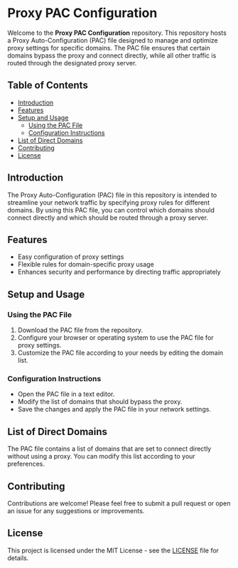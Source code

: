 
# Proxy PAC Configuration

Welcome to the **Proxy PAC Configuration** repository. This repository hosts a Proxy Auto-Configuration (PAC) file designed to manage and optimize proxy settings for specific domains. The PAC file ensures that certain domains bypass the proxy and connect directly, while all other traffic is routed through the designated proxy server.

## Table of Contents

- [Introduction](#introduction)
- [Features](#features)
- [Setup and Usage](#setup-and-usage)
  - [Using the PAC File](#using-the-pac-file)
  - [Configuration Instructions](#configuration-instructions)
- [List of Direct Domains](#list-of-direct-domains)
- [Contributing](#contributing)
- [License](#license)

## Introduction

The Proxy Auto-Configuration (PAC) file in this repository is intended to streamline your network traffic by specifying proxy rules for different domains. By using this PAC file, you can control which domains should connect directly and which should be routed through a proxy server.

## Features

- Easy configuration of proxy settings
- Flexible rules for domain-specific proxy usage
- Enhances security and performance by directing traffic appropriately

## Setup and Usage

### Using the PAC File

1. Download the PAC file from the repository.
2. Configure your browser or operating system to use the PAC file for proxy settings.
3. Customize the PAC file according to your needs by editing the domain list.

### Configuration Instructions

- Open the PAC file in a text editor.
- Modify the list of domains that should bypass the proxy.
- Save the changes and apply the PAC file in your network settings.

## List of Direct Domains

The PAC file contains a list of domains that are set to connect directly without using a proxy. You can modify this list according to your preferences.

## Contributing

Contributions are welcome! Please feel free to submit a pull request or open an issue for any suggestions or improvements.

## License

This project is licensed under the MIT License - see the [LICENSE](LICENSE) file for details.
